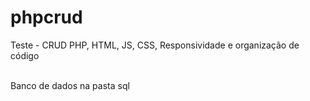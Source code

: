 # phpcrud

Teste - CRUD PHP, HTML, JS, CSS, Responsividade e organização de código
<br><br>

Banco de dados na pasta sql
